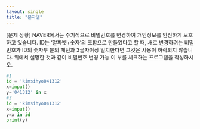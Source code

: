 ```yaml
---
layout: single
title: "문자열"
---
```


[문제 상황] 
NAVER에서는 주기적으로 비밀번호를 변경하여 개인정보를
안전하게 보호하고 있습니다. ID는 ‘알파벳+숫자’의 조합으로
만들었다고 할 때, 새로 변경하려는 비밀번호가 ID의 숫자부
분의 패턴과 3글자이상 일치한다면 그것은 사용이 허락되지
않습니다. 위에서 설명한 것과 같이 비밀번호 변경 가능 여
부를 체크하는 프로그램을 작성하시오.

~~~python
#1
id = 'kimsihyo041312'
x=input()
y='041312' in x
#2
id = 'kimsihyo041312'
x=input()
y=x in id
print(y)
~~~
